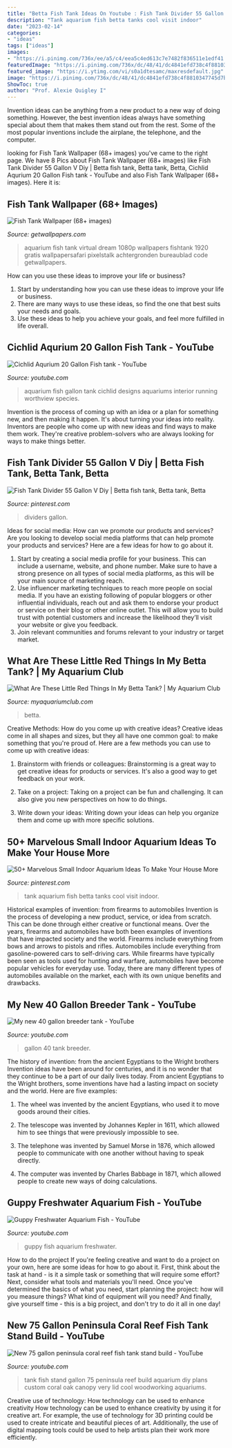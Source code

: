 ```yaml
---
title: "Betta Fish Tank Ideas On Youtube : Fish Tank Divider 55 Gallon V Diy"
description: "Tank aquarium fish betta tanks cool visit indoor"
date: "2023-02-14"
categories:
- "ideas"
tags: ["ideas"]
images:
- "https://i.pinimg.com/736x/ee/a5/c4/eea5c4ed613c7e7482f836511e1edf41.jpg"
featuredImage: "https://i.pinimg.com/736x/dc/48/41/dc4841efd738c4f8810347745d7b118c.jpg"
featured_image: "https://i.ytimg.com/vi/s0a1dtesamc/maxresdefault.jpg"
image: "https://i.pinimg.com/736x/dc/48/41/dc4841efd738c4f8810347745d7b118c.jpg"
ShowToc: true
author: "Prof. Alexie Quigley I"
---
```



Invention ideas can be anything from a new product to a new way of doing something. However, the best invention ideas always have something special about them that makes them stand out from the rest. Some of the most popular inventions include the airplane, the telephone, and the computer.

	

		
looking for Fish Tank Wallpaper (68+ images) you've came to the right page. We have 8 Pics about Fish Tank Wallpaper (68+ images) like Fish Tank Divider 55 Gallon V Diy | Betta fish tank, Betta tank, Betta, Cichlid Aqurium 20 Gallon Fish tank - YouTube and also Fish Tank Wallpaper (68+ images). Here it is:
		
    
## Fish Tank Wallpaper (68+ Images)

<img loading=lazy src="http://getwallpapers.com/wallpaper/full/f/b/0/392412.jpg" onerror="this.onerror=null;this.src='https://tse1.mm.bing.net/th?id=OIP.3IU-j9Rd0jmv3ejyrJh9xgHaEK&amp;pid=15.1';" alt="Fish Tank Wallpaper (68+ images)">

_Source: getwallpapers.com_

>aquarium fish tank virtual dream 1080p wallpapers fishtank 1920 gratis wallpapersafari pixelstalk achtergronden bureaublad code getwallpapers. 

	

How can you use these ideas to improve your life or business?
1. Start by understanding how you can use these ideas to improve your life or business.
2. There are many ways to use these ideas, so find the one that best suits your needs and goals.
3. Use these ideas to help you achieve your goals, and feel more fulfilled in life overall.

    
## Cichlid Aqurium 20 Gallon Fish Tank - YouTube

<img loading=lazy src="https://i.ytimg.com/vi/s0a1dtesamc/maxresdefault.jpg" onerror="this.onerror=null;this.src='https://tse4.mm.bing.net/th?id=OIP.pe3nMH4Hzqw-xDtYHneBWAHaEK&amp;pid=15.1';" alt="Cichlid Aqurium 20 Gallon Fish tank - YouTube">

_Source: youtube.com_

>aquarium fish gallon tank cichlid designs aquariums interior running worthview species. 

	

Invention is the process of coming up with an idea or a plan for something new, and then making it happen. It's about turning your ideas into reality. Inventors are people who come up with new ideas and find ways to make them work. They're creative problem-solvers who are always looking for ways to make things better.

    
## Fish Tank Divider 55 Gallon V Diy | Betta Fish Tank, Betta Tank, Betta

<img loading=lazy src="https://i.pinimg.com/736x/dc/48/41/dc4841efd738c4f8810347745d7b118c.jpg" onerror="this.onerror=null;this.src='https://tse4.mm.bing.net/th?id=OIP.tjTL11d-g9Jv8x9vqavNVwHaHa&amp;pid=15.1';" alt="Fish Tank Divider 55 Gallon V Diy | Betta fish tank, Betta tank, Betta">

_Source: pinterest.com_

>dividers gallon. 

	

Ideas for social media: How can we promote our products and services?
Are you looking to develop social media platforms that can help promote your products and services? Here are a few ideas for how to go about it. 
1. Start by creating a social media profile for your business. This can include a username, website, and phone number. Make sure to have a strong presence on all types of social media platforms, as this will be your main source of marketing reach. 
2. Use influencer marketing techniques to reach more people on social media. If you have an existing following of popular bloggers or other influential individuals, reach out and ask them to endorse your product or service on their blog or other online outlet. This will allow you to build trust with potential customers and increase the likelihood they’ll visit your website or give you feedback. 
3. Join relevant communities and forums relevant to your industry or target market.

    
## What Are These Little Red Things In My Betta Tank? | My Aquarium Club

<img loading=lazy src="https://dlgdxii3fgupk.cloudfront.net/myaquariumclub.com/images/fbfiles/images/828w/image-kmxctb8v07_v_1528124982.jpg" onerror="this.onerror=null;this.src='https://tse2.mm.bing.net/th?id=OIP.asIMW0TfByx5_2MX9bYnIwHaJ4&amp;pid=15.1';" alt="What Are These Little Red Things In My Betta Tank? | My Aquarium Club">

_Source: myaquariumclub.com_

>betta. 

	

Creative Methods: How do you come up with creative ideas?
Creative ideas come in all shapes and sizes, but they all have one common goal: to make something that you're proud of. Here are a few methods you can use to come up with creative ideas:
1. Brainstorm with friends or colleagues: Brainstorming is a great way to get creative ideas for products or services. It's also a good way to get feedback on your work.

2. Take on a project: Taking on a project can be fun and challenging. It can also give you new perspectives on how to do things.

3. Write down your ideas: Writing down your ideas can help you organize them and come up with more specific solutions.

    
## 50+ Marvelous Small Indoor Aquarium Ideas To Make Your House More

<img loading=lazy src="https://i.pinimg.com/736x/ee/a5/c4/eea5c4ed613c7e7482f836511e1edf41.jpg" onerror="this.onerror=null;this.src='https://tse4.mm.bing.net/th?id=OIP.npn6_i8udH4hFHEbwNpDHQHaJ6&amp;pid=15.1';" alt="50+ Marvelous Small Indoor Aquarium Ideas To Make Your House More">

_Source: pinterest.com_

>tank aquarium fish betta tanks cool visit indoor. 

	

Historical examples of invention: from firearms to automobiles
Invention is the process of developing a new product, service, or idea from scratch. This can be done through either creative or functional means. Over the years, firearms and automobiles have both been examples of inventions that have impacted society and the world. Firearms include everything from bows and arrows to pistols and rifles. Automobiles include everything from gasoline-powered cars to self-driving cars. While firearms have typically been seen as tools used for hunting and warfare, automobiles have become popular vehicles for everyday use. Today, there are many different types of automobiles available on the market, each with its own unique benefits and drawbacks.

    
## My New 40 Gallon Breeder Tank - YouTube

<img loading=lazy src="https://i.ytimg.com/vi/_PyHpVAIawU/maxresdefault.jpg" onerror="this.onerror=null;this.src='https://tse1.mm.bing.net/th?id=OIP.LRLRMbsQHsItxtoZcj-njwHaEK&amp;pid=15.1';" alt="My new 40 gallon breeder tank - YouTube">

_Source: youtube.com_

>gallon 40 tank breeder. 

	

The history of invention: from the ancient Egyptians to the Wright brothers
Invention ideas have been around for centuries, and it is no wonder that they continue to be a part of our daily lives today. From ancient Egyptians to the Wright brothers, some inventions have had a lasting impact on society and the world. Here are five examples:
1) The wheel was invented by the ancient Egyptians, who used it to move goods around their cities.

2) The telescope was invented by Johannes Kepler in 1611, which allowed him to see things that were previously impossible to see.

3) The telephone was invented by Samuel Morse in 1876, which allowed people to communicate with one another without having to speak directly.

4) The computer was invented by Charles Babbage in 1871, which allowed people to create new ways of doing calculations.

    
## Guppy Freshwater Aquarium Fish - YouTube

<img loading=lazy src="http://i1.ytimg.com/vi/RCDKKwMKB_w/maxresdefault.jpg" onerror="this.onerror=null;this.src='https://tse4.mm.bing.net/th?id=OIP.bjiIU7GcXxSX84f9gA4qbwHaEK&amp;pid=15.1';" alt="Guppy Freshwater Aquarium Fish - YouTube">

_Source: youtube.com_

>guppy fish aquarium freshwater. 

	

How to do the project
If you're feeling creative and want to do a project on your own, here are some ideas for how to go about it. First, think about the task at hand - is it a simple task or something that will require some effort? Next, consider what tools and materials you'll need. Once you've determined the basics of what you need, start planning the project: how will you measure things? What kind of equipment will you need? And finally, give yourself time - this is a big project, and don't try to do it all in one day!

    
## New 75 Gallon Peninsula Coral Reef Fish Tank Stand Build - YouTube

<img loading=lazy src="https://i.ytimg.com/vi/bH8ExDsaHLk/maxresdefault.jpg" onerror="this.onerror=null;this.src='https://tse4.mm.bing.net/th?id=OIP.LPshdLo6Rt_fwIjAFAsSdwHaEK&amp;pid=15.1';" alt="New 75 gallon peninsula coral reef fish tank stand build - YouTube">

_Source: youtube.com_

>tank fish stand gallon 75 peninsula reef build aquarium diy plans custom coral oak canopy very lid cool woodworking aquariums. 

	

Creative use of technology: How technology can be used to enhance creativity
How technology can be used to enhance creativity by using it for creative art. For example, the use of technology for 3D printing could be used to create intricate and beautiful pieces of art. Additionally, the use of digital mapping tools could be used to help artists plan their work more efficiently.

